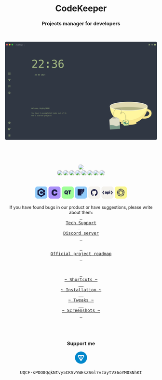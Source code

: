 <div class="header" align="center">
    <h1 align="center">CodeKeeper</h1>
    <h3 align="center">Projects manager for developers</h3>
    <br><br>
    <img src="imgs/1.png" />
    <br><br>
</div>

<br><br>
<div align="center">
    <a href="./LICENSE.md"><img  class="badge" src="https://img.shields.io/github/license/Nighty3098/CodeKeeper?style=for-the-badge&color=a6e0b8&logoColor=ffffff&labelColor=1c1c29"  height="23px" style="border-radius: 5px;"/></a><br>
    <img class="badge" src="https://img.shields.io/github/issues-pr/Nighty3098/CodeKeeper?style=for-the-badge&color=ef9f9c&logoColor=85e185&labelColor=1c1c29" height="23px" style="border-radius: 5px;" />
    <img class="badge" src="https://img.shields.io/github/release/Nighty3098/CodeKeeper?style=for-the-badge&color=7589d5&logoColor=ffffff&labelColor=1c1c29" height="23px" style="border-radius: 5px;"/>
    <img class="badge" src="https://img.shields.io/github/issues/Nighty3098/CodeKeeper?style=for-the-badge&color=dbb6ed&logoColor=ffffff&labelColor=1c1c29"  height="23px" style="border-radius: 5px;"/>
    <img class="badge" src="https://img.shields.io/github/downloads/Nighty3098/CodeKeeper/total?style=for-the-badge&color=e0ea9d&logoColor=D9E0EE&labelColor=171b22" height="23px" style="border-radius: 5px;"/>
    <img src="https://img.shields.io/github/commit-activity/t/Nighty3098/CodeKeeper?style=for-the-badge&color=a6e0b8&logoColor=D9E0EE&labelColor=171b22" height="23px" style="border-radius: 5px;"/>
    <img src="https://img.shields.io/github/languages/count/Nighty3098/CodeKeeper?style=for-the-badge&color=ea9de7&logoColor=D9E0EE&labelColor=171b22" height="23px" style="border-radius: 5px;"/>
    <img class="badge" src="https://img.shields.io/github/stars/Nighty3098/CodeKeeper?style=for-the-badge&color=eed49f&logoColor=D9E0EE&labelColor=1c1c29" height="23px" style="border-radius: 5px;"/>
    <img class="badge" src="https://img.shields.io/github/forks/Nighty3098/CodeKeeper?style=for-the-badge&color=9dc3ea&logoColor=D9E0EE&labelColor=1c1c29"  height="23px" style="border-radius: 5px;"/>
    <br><br><br>
    <img src="https://github.com/Nighty3098/DevIcons/blob/main/badges/badges_cpp.png?raw=true" height="40px" />
    <img src="https://github.com/Nighty3098/DevIcons/blob/main/badges/badges_c.png?raw=true" height="40px" />
    <img src="https://github.com/Nighty3098/DevIcons/blob/main/badges/badges_qt.png?raw=true" height="40px" />
    <img src="https://github.com/Nighty3098/DevIcons/blob/main/badges/badges_sqlite.png?raw=true" height="40px" />
    <img src="https://github.com/Nighty3098/DevIcons/blob/main/badges/badges_git.png?raw=true" height="40px" />
    <img src="https://github.com/Nighty3098/DevIcons/blob/main/badges/badges_api.png?raw=true" height="40px" />
    <img src="https://github.com/Nighty3098/DevIcons/blob/main/badges/badges_codekeeper.png?raw=true" height="40px" />
    <br><br>
    If you have found bugs in our product or have suggestions, please write about them:
    <br>
    <a href="https://t.me/DXS_TechSupport_bot"><kbd> <br>Tech Support<br> </kbd></a>  <a href="https://discord.gg/tnHSEc2cZv"><kbd> <br>Discord server<br> </kbd></a>
    <br><br>
    </a>  <a href="[https://discord.gg/tnHSEc2cZv](https://github.com/Nighty3098/CodeKeeper/issues/132)"><kbd> <br>Official project roadmap<br> </kbd></a>
    <br><br><br>
    <a href="Shortcuts.md"><kbd> <br> ~ Shortcuts ~ <br> </kbd></a><a href="Installation.md"><kbd> <br> ~ Installation ~ <br> </kbd></a><a href="Tweaks.md"><kbd> <br> ~ Tweaks ~ <br> </kbd></a><a href="Screenshots.md"><kbd> <br> ~ Screenshots ~ <br> </kbd></a>
</div>

<div align="center">
    <br><br><br>
    <h3>Support me</h3>
    <img src="imgs/toncoin.png" width="40px"/>
    <br>
    <kbd><br>UQCF-sPDO0QqkNtvy5CKSvYWEsZS6l7vzaytV36oYM0SNhKt<br></kbd>
</div>
